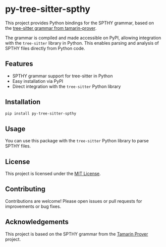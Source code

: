 # py-tree-sitter-spthy

This project provides Python bindings for the SPTHY grammar, based on the [tree-sitter grammar from tamarin-prover](https://github.com/tamarin-prover/tamarin-prover/tree/develop/tree-sitter/tree-sitter-spthy).

The grammar is compiled and made accessible on PyPI, allowing integration with the `tree-sitter` library in Python. This enables parsing and analysis of SPTHY files directly from Python code.

## Features

- SPTHY grammar support for tree-sitter in Python
- Easy installation via PyPI
- Direct integration with the `tree-sitter` Python library

## Installation

```bash
pip install py-tree-sitter-spthy
```

## Usage

You can use this package with the `tree-sitter` Python library to parse SPTHY files.

## License

This project is licensed under the [MIT License](./LICENSE).

## Contributing

Contributions are welcome! Please open issues or pull requests for improvements or bug fixes.

## Acknowledgements

This project is based on the SPTHY grammar from the [Tamarin Prover](https://tamarin-prover.com) project.